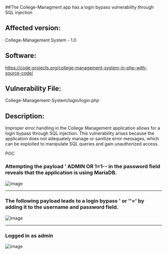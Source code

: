 ##The College-Managment app has a login bypass vulnerability through SQL injection 

## Affected version: 
College-Management System - 1.0

## Software:

https://code-projects.org/college-management-system-in-php-with-source-code/

## Vulnerability File:
College-Management-System/login/login.php

## Description:

Improper error handling in the College Management application allows for a login bypass through SQL injection. This vulnerability arises because the application does not adequately manage or sanitize error messages, which can be exploited to manipulate SQL queries and gain unauthorized access.

POC

### Attempting the payload ' ADMIN OR 1=1-- in the password field reveals that the application is using MariaDB.

![image](https://github.com/user-attachments/assets/1f1018da-26a2-4b2e-9ea5-a1a1ecf350d4)

------------------------------------------------------------------------------------------------
### The following payload leads to a login bypass ' or ''=' by adding it to the username and password field.

![image](https://github.com/user-attachments/assets/f5bab159-b291-49c7-b98f-c044cbb5632f)

----------------------------------------------------------------------------------------------
### Logged in as admin

![image](https://github.com/user-attachments/assets/b0e4b018-9045-4130-a5de-00d04f807ac5)


